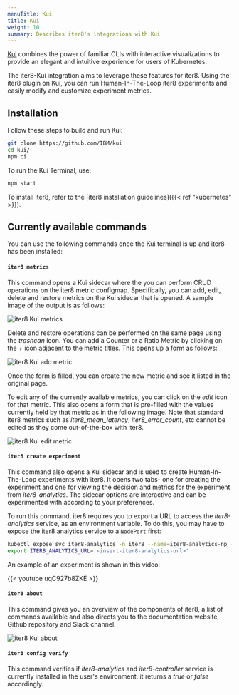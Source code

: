 ```yaml
---
menuTitle: Kui
title: Kui
weight: 10
summary: Describes iter8's integrations with Kui
---
```


[Kui](https://kui.tools) combines the power of familiar CLIs with interactive visualizations to provide an elegant and intuitive experience for users of Kubernetes.

The iter8-Kui integration aims to leverage these features for iter8. Using the iter8 plugin on Kui, you can run Human-In-The-Loop iter8 experiments and easily modify and customize experiment metrics.

## Installation

Follow these steps to build and run Kui:

```sh
git clone https://github.com/IBM/kui
cd kui/
npm ci
```

To run the Kui Terminal, use:

```sh
npm start
```

To install iter8, refer to the [iter8 installation guidelines]({{< ref "kubernetes" >}}).

## Currently available commands

You can use the following commands once the Kui terminal is up and iter8 has been installed:

#### `iter8 metrics`

This command opens a Kui sidecar where the you can perform CRUD operations on the iter8 metric configmap. Specifically, you can add, edit, delete and restore metrics on the Kui sidecar that is opened. A sample image of the output is as follows:

![iter8 Kui metrics](/images/iter8-kui-metric.png)

Delete and restore operations can be performed on the same page using the _trashcan_ icon. You can add a Counter or a Ratio Metric by clicking on the _+_ icon adjacent to the metric titles. This opens up a form as follows:

![iter8 Kui add metric](/images/iter8-kui-add-metric.png)

Once the form is filled, you can create the new metric and see it listed in the original page.

To edit any of the currently available metrics, you can click on the _edit_ icon for that metric. This also opens a form that is pre-filled with the values currently held by that metric as in the following image. Note that standard iter8 metrics such as *iter8_mean_latency*, *iter8_error_count*, etc cannot be edited as they come out-of-the-box with iter8.

![iter8 Kui edit metric](/images/iter8-kui-edit-metric.png)

#### `iter8 create experiment`

This command also opens a Kui sidecar and is used to create Human-In-The-Loop experiments with iter8. It opens two tabs- one for creating the experiment and one for viewing the decision and metrics for the experiment from *iter8-analytics*. The sidecar options are interactive and can be experimented with according to your preferences.

To run this command, iter8 requires you to export a URL to access the *iter8-analytics* service, as an environment variable. To do this, you may have to expose the iter8 analytics service to a `NodePort` first:

```sh
kubectl expose svc iter8-analytics -n iter8 --name=iter8-analytics-np --type=NodePort
export ITER8_ANALYTICS_URL='<insert-iter8-analytics-url>'
```

An example of an experiment is shown in this video:

{{< youtube uqC927b8ZKE >}}

#### `iter8 about`

This command gives you an overview of the components of iter8, a list of commands available and also directs you to the documentation website, Github repository and Slack channel.

![iter8 Kui about](/images/iter8-kui-about.png)

#### `iter8 config verify`

This command verifies if _iter8-analytics_ and _iter8-controller_ service is currently installed in the user's environment. it returns a _true_ or _false_ accordingly.
